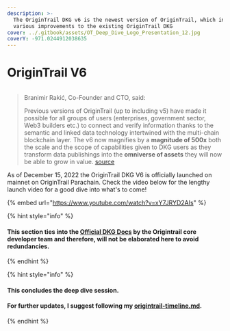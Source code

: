 ```yaml
---
description: >-
  The OriginTrail DKG v6 is the newest version of OriginTrail, which introduces
  various improvements to the existing OriginTrail DKG
cover: ../.gitbook/assets/OT_Deep_Dive_Logo_Presentation_12.jpg
coverY: -971.0244912038635
---
```


# OriginTrail V6

<figure><img src="https://origintrail.io/images/meta-images/v6-meta.png" alt=""><figcaption></figcaption></figure>

> Branimir Rakić, Co-Founder and CTO, said:
>
> Previous versions of OriginTrail (up to including v5) have made it possible for all groups of users (enterprises, government sector, Web3 builders etc.) to connect and verify information thanks to the semantic and linked data technology intertwined with the multi-chain blockchain layer. The v6 now magnifies by a **magnitude of 500x** both the scale and the scope of capabilities given to DKG users as they transform data publishings into the **omniverse of assets** they will now be able to grow in value. [source](https://medium.com/origintrail/origintrail-dkg-v6-feature-locked-and-loaded-for-stage-2-release-on-origintrail-parachain-dd809b1c4ff0)

As of December 15, 2022 the OriginTrail DKG V6 is officially launched on mainnet on OriginTrail Parachain. Check the video below for the lengthy launch video for a good dive into what's to come!

{% embed url="https://www.youtube.com/watch?v=xY7JRYD2AIs" %}

{% hint style="info" %}
#### This section ties into the [**Official DKG Docs**](https://docs.origintrail.io/general/dkgintro) by the Origintrail core developer team and therefore, will not be elaborated here to avoid redundancies.&#x20;
{% endhint %}

{% hint style="info" %}
#### This concludes the deep dive session.&#x20;

#### For further updates, I suggest following my [origintrail-timeline.md](../guides-and-tools/origintrail-timeline.md "mention").&#x20;
{% endhint %}
